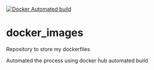 [![Docker Automated build](https://img.shields.io/docker/automated/jrottenberg/ffmpeg.svg?style=flat-square)](https://hub.docker.com/r/krlsdu/ubuntu-xenial-ansible)

# docker_images
Repository to store my dockerfiles

Automated the process using docker hub automated build